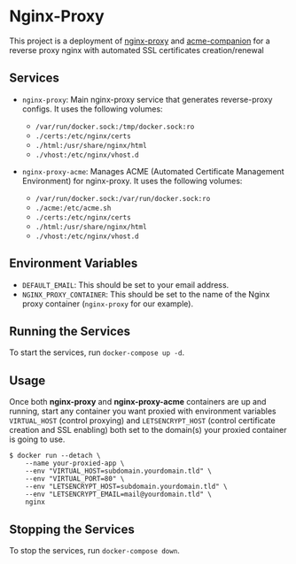 # Nginx-Proxy

This project is a deployment of [nginx-proxy](https://github.com/nginx-proxy/nginx-proxy) and [acme-companion](https://github.com/nginx-proxy/acme-companion) for a reverse proxy nginx with automated SSL certificates creation/renewal

## Services

- `nginx-proxy`: Main nginx-proxy service that generates reverse-proxy configs. It uses the following volumes:
    - `/var/run/docker.sock:/tmp/docker.sock:ro`
    - `./certs:/etc/nginx/certs`
    - `./html:/usr/share/nginx/html`
    - `./vhost:/etc/nginx/vhost.d`

- `nginx-proxy-acme`: Manages ACME (Automated Certificate Management Environment) for nginx-proxy. It uses the following volumes:
    - `/var/run/docker.sock:/var/run/docker.sock:ro`
    - `./acme:/etc/acme.sh`
    - `./certs:/etc/nginx/certs`
    - `./html:/usr/share/nginx/html`
    - `./vhost:/etc/nginx/vhost.d`

## Environment Variables

- `DEFAULT_EMAIL`: This should be set to your email address.
- `NGINX_PROXY_CONTAINER`: This should be set to the name of the Nginx proxy container (`nginx-proxy` for our example).

## Running the Services

To start the services, run `docker-compose up -d`.

## Usage
Once both **nginx-proxy** and **nginx-proxy-acme** containers are up and running, start any container you want proxied with environment variables `VIRTUAL_HOST` (control proxying) and `LETSENCRYPT_HOST` (control certificate creation and SSL enabling) both set to the domain(s) your proxied container is going to use.

```shell
$ docker run --detach \
    --name your-proxied-app \
    --env "VIRTUAL_HOST=subdomain.yourdomain.tld" \
    --env "VIRTUAL_PORT=80" \
    --env "LETSENCRYPT_HOST=subdomain.yourdomain.tld" \
    --env "LETSENCRYPT_EMAIL=mail@yourdomain.tld" \
    nginx
```

## Stopping the Services

To stop the services, run `docker-compose down`.
